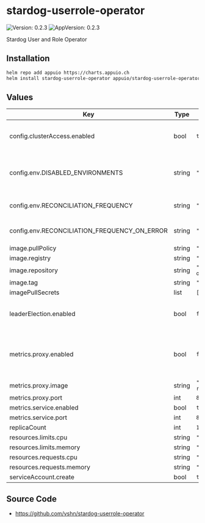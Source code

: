 # stardog-userrole-operator

![Version: 0.2.3](https://img.shields.io/badge/Version-0.2.3-informational?style=flat-square) ![AppVersion: 0.2.3](https://img.shields.io/badge/AppVersion-0.2.3-informational?style=flat-square)

Stardog User and Role Operator

## Installation

```bash
helm repo add appuio https://charts.appuio.ch
helm install stardog-userrole-operator appuio/stardog-userrole-operator
```
<!---
The README.md file is automatically generated with helm-docs!

Edit the README.gotmpl.md template instead.
-->

## Values

| Key | Type | Default | Description |
|-----|------|---------|-------------|
| config.clusterAccess.enabled | bool | `true` | Enable cluster access to operator |
| config.env.DISABLED_ENVIRONMENTS | string | `""` | semicolon separated ex: "stardog-test;stardog-prod" |
| config.env.RECONCILIATION_FREQUENCY | string | `"30s"` | Reconciliation frequency of CRD |
| config.env.RECONCILIATION_FREQUENCY_ON_ERROR | string | `"5m"` | Reconciliation frequency of CRD on error |
| image.pullPolicy | string | `"Always"` |  |
| image.registry | string | `"ghcr.io"` |  |
| image.repository | string | `"vshn/stardog-userrole-operator"` |  |
| image.tag | string | `"v0.2.3"` |  |
| imagePullSecrets | list | `[]` |  |
| leaderElection.enabled | bool | `false` | Enable leader election for multiple replicas |
| metrics.proxy.enabled | bool | `false` | Enable metrics via service behind a authenticated proxy |
| metrics.proxy.image | string | `"gcr.io/kubebuilder/kube-rbac-proxy:v0.12.0"` | Proxy image |
| metrics.proxy.port | int | `8443` |  |
| metrics.service.enabled | bool | `true` |  |
| metrics.service.port | int | `8080` |  |
| replicaCount | int | `1` |  |
| resources.limits.cpu | string | `"100m"` |  |
| resources.limits.memory | string | `"100Mi"` |  |
| resources.requests.cpu | string | `"30m"` |  |
| resources.requests.memory | string | `"20Mi"` |  |
| serviceAccount.create | bool | `true` |  |

## Source Code

* <https://github.com/vshn/stardog-userrole-operator>

<!---
Common/Useful Link references from values.yaml
-->
[resource-units]: https://kubernetes.io/docs/concepts/configuration/manage-resources-containers/#resource-units-in-kubernetes
[prometheus-operator]: https://github.com/coreos/prometheus-operator
